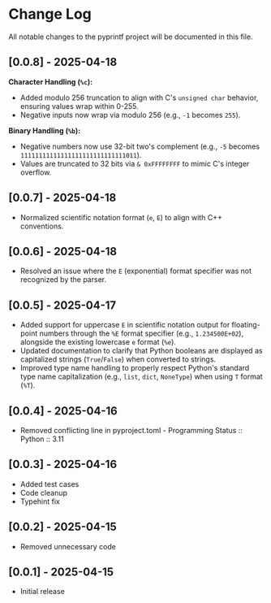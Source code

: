 # Change Log

All notable changes to the pyprintf project will be documented in this file.

## [0.0.8] - 2025-04-18

**Character Handling (`%c`):**  
* Added modulo 256 truncation to align with C's `unsigned char` behavior, ensuring values wrap within 0-255.  
* Negative inputs now wrap via modulo 256 (e.g., `-1` becomes `255`).  

**Binary Handling (`%b`):**  
* Negative numbers now use 32-bit two's complement (e.g., `-5` becomes `11111111111111111111111111111011`).  
* Values are truncated to 32 bits via `& 0xFFFFFFFF` to mimic C's integer overflow.  

## [0.0.7] - 2025-04-18

* Normalized scientific notation format (`e`, `E`) to align with C++ conventions.

## [0.0.6] - 2025-04-18

* Resolved an issue where the `E` (exponential) format specifier was not recognized by the parser.

## [0.0.5] - 2025-04-17

* Added support for uppercase `E` in scientific notation output for floating-point numbers through the `%E` format specifier (e.g., `1.234500E+02`), alongside the existing lowercase `e` format (`%e`).
* Updated documentation to clarify that Python booleans are displayed as capitalized strings (`True`/`False`) when converted to strings.
* Improved type name handling to properly respect Python's standard type name capitalization (e.g., `list`, `dict`, `NoneType`) when using `T` format (`%T`).

## [0.0.4] - 2025-04-16

* Removed conflicting line in pyproject.toml - Programming Status :: Python :: 3.11

## [0.0.3] - 2025-04-16

* Added test cases
* Code cleanup
* Typehint fix

## [0.0.2] - 2025-04-15

* Removed unnecessary code

## [0.0.1] - 2025-04-15

* Initial release